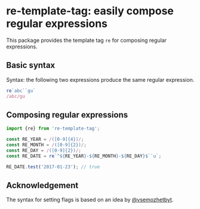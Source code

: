 # re-template-tag: easily compose regular expressions

This package provides the template tag `re` for composing regular expressions.

## Basic syntax

Syntax: the following two expressions produce the same regular expression.

```js
re`abc``gu`
/abc/gu
```

## Composing regular expressions

```js
import {re} from 're-template-tag';

const RE_YEAR = /([0-9]{4})/;
const RE_MONTH = /([0-9]{2})/;
const RE_DAY = /([0-9]{2})/;
const RE_DATE = re`^${RE_YEAR}-${RE_MONTH}-${RE_DAY}$``u`;

RE_DATE.test('2017-01-23'); // true
```

## Acknowledgement

The syntax for setting flags is based on an idea by [@vsemozhetbyt](https://twitter.com/vsemozhetbyt).

